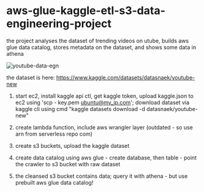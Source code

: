 # aws-glue-kaggle-etl-s3-data-engineering-project

the project analyses the dataset of trending videos on utube, builds aws glue data catalog, stores metadata on the dataset, and shows some data in athena


![youtube-data-egn](https://github.com/erjan/aws-glue-kaggle-etl-s3-data-engineering-project/assets/4441068/9ab42b9a-cc18-488e-96d2-c5f0de0d3a04)

the dataset is here: https://www.kaggle.com/datasets/datasnaek/youtube-new

1. start ec2, install kaggle api ctl, get kaggle token, upload kaggle.json to ec2 using 'scp - key.pem ubuntu@my_ip.com'; download dataset via kaggle cli using cmd "kaggle datasets download -d datasnaek/youtube-new"

2. create lambda function, include aws wrangler layer (outdated - so use arn from serverless repo com)
3. create s3 buckets, upload the kaggle dataset
4. create data catalog using aws glue - create database, then table - point the crawler to s3 bucket with raw dataset
5. the cleansed s3 bucket contains data; query it with athena - but use prebuilt aws glue data catalog!

